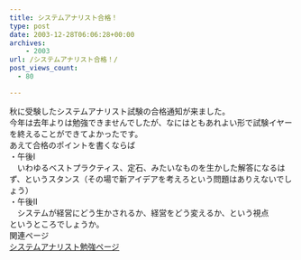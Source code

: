 ```yaml
---
title: システムアナリスト合格！
type: post
date: 2003-12-28T06:06:28+00:00
archives:
    - 2003
url: /システムアナリスト合格！/
post_views_count:
  - 80

---
```

秋に受験したシステムアナリスト試験の合格通知が来ました。  
今年は去年よりは勉強できませんでしたが、なにはともあれよい形で試験イヤーを終えることができてよかったです。  
あえて合格のポイントを書くならば  
・午後Ⅰ  
　いわゆるベストプラクティス、定石、みたいなものを生かした解答になるはず、というスタンス（その場で新アイデアを考えろという問題はありえないでしょう）  
・午後Ⅱ  
　システムが経営にどう生かされるか、経営をどう変えるか、という視点  
というところでしょうか。  
関連ページ  
[システムアナリスト勉強ページ][1]

 [1]: http://homepage2.nifty.com/konnokiyotaka/an/index.html